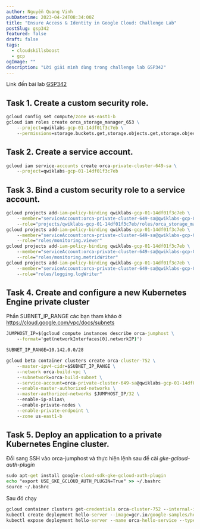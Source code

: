 ```yaml
---
author: Nguyễn Quang Vinh
pubDatetime: 2023-04-24T08:34:00Z
title: "Ensure Access & Identity in Google Cloud: Challenge Lab"
postSlug: gsp342
featured: false
draft: false
tags:
  - cloudskillsboost
  - gcp
ogImage: ""
description: "Lời giải mình dùng trong challenge lab GSP342"
---
```


Link đến bài lab [GSP342](https://www.cloudskillsboost.google/focuses/14572?parent=catalog)

## Task 1. Create a custom security role.

```cmd
gcloud config set compute/zone us-east1-b
gcloud iam roles create orca_storage_manager_653 \
    --project=qwiklabs-gcp-01-14df01f3c7eb \
    --permissions=storage.buckets.get,storage.objects.get,storage.objects.list,storage.objects.update,storage.objects.create
```

## Task 2. Create a service account.

```cmd
gcloud iam service-accounts create orca-private-cluster-649-sa \
    --project=qwiklabs-gcp-01-14df01f3c7eb
```

## Task 3. Bind a custom security role to a service account.

```cmd
gcloud projects add-iam-policy-binding qwiklabs-gcp-01-14df01f3c7eb \
    --member="serviceAccount:orca-private-cluster-649-sa@qwiklabs-gcp-01-14df01f3c7eb.iam.gserviceaccount.com" \
    --role="projects/qwiklabs-gcp-01-14df01f3c7eb/roles/orca_storage_manager_653"
gcloud projects add-iam-policy-binding qwiklabs-gcp-01-14df01f3c7eb \
    --member="serviceAccount:orca-private-cluster-649-sa@qwiklabs-gcp-01-14df01f3c7eb.iam.gserviceaccount.com" \
    --role="roles/monitoring.viewer"
gcloud projects add-iam-policy-binding qwiklabs-gcp-01-14df01f3c7eb \
    --member="serviceAccount:orca-private-cluster-649-sa@qwiklabs-gcp-01-14df01f3c7eb.iam.gserviceaccount.com" \
    --role="roles/monitoring.metricWriter"
gcloud projects add-iam-policy-binding qwiklabs-gcp-01-14df01f3c7eb \
    --member="serviceAccount:orca-private-cluster-649-sa@qwiklabs-gcp-01-14df01f3c7eb.iam.gserviceaccount.com" \
    --role="roles/logging.logWriter"
```

## Task 4. Create and configure a new Kubernetes Engine private cluster

Phần SUBNET_IP_RANGE các bạn tham khảo ở https://cloud.google.com/vpc/docs/subnets

```cmd
JUMPHOST_IP=$(gcloud compute instances describe orca-jumphost \
    --format='get(networkInterfaces[0].networkIP)')

SUBNET_IP_RANGE=10.142.0.0/28

gcloud beta container clusters create orca-cluster-752 \
    --master-ipv4-cidr=$SUBNET_IP_RANGE \
    --network orca-build-vpc \
    --subnetwork=orca-build-subnet \
    --service-account=orca-private-cluster-649-sa@qwiklabs-gcp-01-14df01f3c7eb.iam.gserviceaccount.com \
    --enable-master-authorized-networks \
    --master-authorized-networks $JUMPHOST_IP/32 \
    --enable-ip-alias\
    --enable-private-nodes \
    --enable-private-endpoint \
    --zone us-east1-b
```

## Task 5. Deploy an application to a private Kubernetes Engine cluster.

Đổi sang SSH vào orca-jumphost và thực hiện lệnh sau để cài _gke-gcloud-auth-plugin_

```cmd
sudo apt-get install google-cloud-sdk-gke-gcloud-auth-plugin
echo "export USE_GKE_GCLOUD_AUTH_PLUGIN=True" >> ~/.bashrc
source ~/.bashrc
```

Sau đó chạy

```cmd
gcloud container clusters get-credentials orca-cluster-752 --internal-ip --zone=us-east1-b
kubectl create deployment hello-server --image=gcr.io/google-samples/hello-app:1.0
kubectl expose deployment hello-server --name orca-hello-service --type LoadBalancer --port 80 --target-port 8080
```
